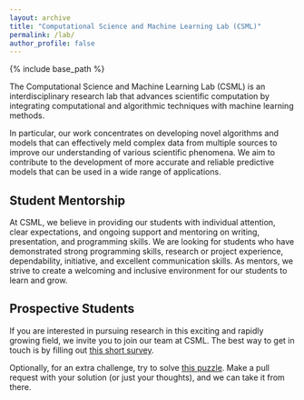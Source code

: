 ```yaml
---
layout: archive
title: "Computational Science and Machine Learning Lab (CSML)"
permalink: /lab/
author_profile: false
---
```


{% include base_path %}



The Computational Science and Machine Learning Lab (CSML) is an interdisciplinary research lab that advances scientific computation by integrating computational and algorithmic techniques with machine learning methods.

In particular, our work concentrates on developing novel algorithms and models that can effectively meld complex data from multiple sources to improve our understanding of various scientific phenomena. We aim to contribute to the development of more accurate and reliable predictive models that can be used in a wide range of applications.


<!-- 
## Research Focus



Our research interests span a wide range of topics, including data-driven modeling and simulation, uncertainty quantification, and optimization. We use state-of-the-art machine learning techniques in  deep learning, reinforcement learning, and Bayesian learning to develop robust and efficient solutions to these problems. Our goal is to create novel approaches to scientific computation that bring together traditional methods and cutting-edge machine learning techniques. -->




## Student Mentorship



At CSML, we believe in providing our students with individual attention, clear expectations, and ongoing support and mentoring on writing, presentation, and programming skills. We are looking for students who have demonstrated strong programming skills, research or project experience, dependability, initiative, and excellent communication skills. As mentors, we strive to create a welcoming and inclusive environment for our students to learn and grow.





## Prospective Students


If you are interested in pursuing research in this exciting and rapidly growing field, we invite you to join our team at CSML. The best way to get in touch is by filling out [this short survey](https://forms.gle/YQcw92ZJorb4NmVV9).

Optionally, for an extra challenge, try to solve [this puzzle](https://github.com/elswit/dart/). Make a pull request with your solution (or just your thoughts), and we can take it from there.